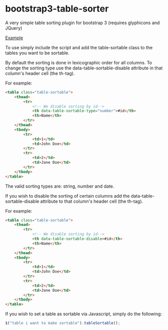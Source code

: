 # bootstrap3-table-sorter
A very simple table sorting plugin for bootstrap 3 (requires glyphicons and JQuery)

[Example](http://davidjaenson.github.io/table-sortable/)

To use simply include the script and add the table-sortable class to the tables you want to be sortable.

By default the sorting is done in lexicographic order for all columns. To change the sorting type use the data-table-sortable-disable attribute in that column's header cell (the th-tag).

For example:
```html
<table class="table-sortable">
    <thead>
        <tr>
            <!-- We disable sorting by id-->
            <th data-table-sortable-type="number">#id</th>
            <th>Name</th>
        </tr>
    </thead>
    <tbody>
        <tr>
            <td>1</td>
            <td>John Doe</td>
        </tr>
        <tr>
            <td>2</td>
            <td>Jane Doe</td>
        </tr>
    </tbody>
</table>
```
The valid sorting types are: string, number and date.


If you wish to disable the sorting of certain columns add the data-table-sortable-disable attribute to that column's header cell (the th-tag).

For example:
```html
<table class="table-sortable">
    <thead>
        <tr>
            <!-- We disable sorting by id-->
            <th data-table-sortable-disable>#id</th>
            <th>Name</th>
        </tr>
    </thead>
    <tbody>
        <tr>
            <td>1</td>
            <td>John Doe</td>
        </tr>
        <tr>
            <td>2</td>
            <td>Jane Doe</td>
        </tr>
    </tbody>
</table>
```


If you wish to set a table as sortable via Javascript, simply do the following:
```js
$("table i want to make sortable").tableSortable();
```
